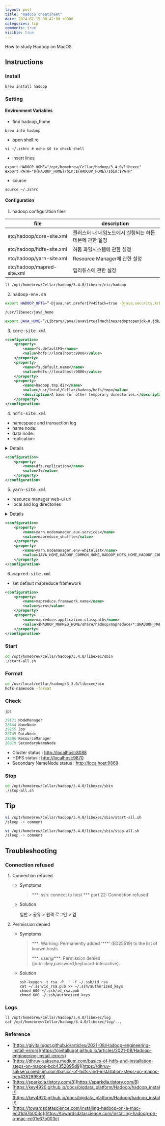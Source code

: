 ```yaml
---
layout: post
title: "Hadoop cheatsheet"
date: 2024-07-15 00:42:00 +0900
categories: tip
comments: true
visible: true
---
```

How to study Hadoop on MacOS

## Instructions
### Install
```
brew install hadoop
```

### Setting
#### Environment Variables
- find hadoop_home
```
brew info hadoop
```

- open shell rc
```
vi ~/.zshrc # echo $0 to check shell
```

- insert lines
```
export HADOOP_HOME="/opt/homebrew/Cellar/hadoop/3.4.0/libexec"
export PATH="${HADOOP_HOME}/bin:${HADOOP_HOME}/sbin:$PATH"
```

- source
```
source ~/.zshrc
```

#### Configuration
1. hadoop configuration files

file | description
-- | --
etc/hadoop/core-site.xml | 클러스터 내 네임노드에서 실행되는 하둡 데몬에 관한 설정
etc/hadoop/hdfs-site.xml | 하둡 파일시스템에 관한 설정 
etc/hadoop/yarn-site.xml | Resource Manager에 관한 설정
etc/hadoop/mapred-site.xml | 맵리듀스에 관한 설정

```sh
ll /opt/homebrew/Cellar/hadoop/3.4.0/libexec/etc/hadoop
```

2. <kbd>hadoop-env.sh</kbd>

```sh
export HADOOP_OPTS=”-Djava.net.preferIPv4Stack=true -Djava.security.krb5.realm= -Djava.security.krb5.kdc=”
```

```sh
/usr/libexec/java_home
```

```sh
export JAVA_HOME=“/Library/Java/JavaVirtualMachines/adoptopenjdk-8.jdk/Contents/Home”
```

3. <kbd>core-site.xml</kbd>

```xml
<configuration>
    <property>
        <name>fs.defaultFS</name>
        <value>hdfs://localhost:9000</value>
    </property>
    <property>
        <name>fs.default.name</name>
        <value>hdfs://localhost:9000</value>
    </property>
    <property>
        <name>hadoop.tmp.dir</name>
        <value>/usr/local/Cellar/hadoop/hdfs/tmp</value>
        <description>A base for other temporary directories.</description>
    </property>
</configuration>
```

4. <kbd>hdfs-site.xml</kbd>
- namespace and transaction log
- name node:
- data node:
- replication:

<details>

```xml
<configuration>
    <property>
        <name>dfs.namenode.name.dir</name>
        <value>file:///data/namenode</value>
    </property>
    <property>
        <name>dfs.datanode.data.dir</name>
        <value>file:///data/datanode</value>
    </property>
    <property>
        <name>dfs.namenode.checkpoint.dir</name>
        <value>file:///data/namesecondary</value>
    </property>
    <property>
        <name>dfs.replication</name>
        <value>3</value>
    </property>
</configuration>
```
</details>

```xml
<configuration>
    <property>
        <name>dfs.replication</name>
        <value>1</value>
    </property>
</configuration>
```

5. <kbd>yarn-site.xml</kbd>
- resource manager web-ui url
- local and log directories

<details>

```xml
<configuration>
    <property>
        <name>yarn.nodemanager.local-dirs</name>
        <value>file:///data/yarn/local</value>
    </property>
    <property>
        <name>yarn.nodemanager.log-dirs</name>
        <value>file:///data/yarn/logs</value>
    </property>
    <property>
        <name>yarn.resourcemanager.hostname</name>
        <value>hmng</value>
    </property>
</configuration>
```
</details>

```xml
<configuration>
	<property>
		<name>yarn.nodemanager.aux-services</name>
		<value>mapreduce_shuffle</value>
	</property>
	<property>
		<name>yarn.nodemanager.env-whitelist</name>
		<value>JAVA_HOME,HADOOP_COMMON_HOME,HADOOP_HDFS_HOME,HADOOP_CONF_DIR,CLASSPATH_PREPEND_DISTCACHE,HADOOP_YARN_HOME,HADOOP_MAPRED_HOME</value>
	</property>
</configuration>
```

6. <kbd>mapred-site.xml</kbd>
- set default mapreduce framework

```xml
<configuration>
    <property>
        <name>mapreduce.framework.name</name>
        <value>yarn</value>
    </property>
    <property>
        <name>mapreduce.application.classpath</name>   
        <value>$HADOOP_MAPRED_HOME/share/hadoop/mapreduce/*:$HADOOP_MAPRED_HOME/share/hadoop/mapreduce/lib/*</value>
    </property>
</configuration>
```

### Start
```sh
cd /opt/homebrew/Cellar/hadoop/3.4.0/libexec/sbin
./start-all.sh
```

### Format
```sh
cd /usr/local/cellar/hadoop/3.3.0/libexec/bin
hdfs namenode -format
```

### Check
```sh
jps
```

```js
29171 NodeManager
28644 NameNode
29255 Jps
28745 DataNode
28206 ResourceManager
28879 SecondaryNameNode
```

- Cluster status : [http://localhost:8088](http://localhost:8088)
- HDFS status : [http://localhost:9870](http://localhost:9870)
- Secondary NameNode status : [http://localhost:9868](http://localhost:9868)

### Stop
```sh
cd /opt/homebrew/Cellar/hadoop/3.4.0/libexec/sbin
./stop-all.sh
```

## Tip
```sh
vi /opt/homebrew/Cellar/hadoop/3.4.0/libexec/sbin/start-all.sh
/sleep -> comment

vi /opt/homebrew/Cellar/hadoop/3.4.0/libexec/sbin/stop-all.sh
/sleep -> comment
```

## Troubleshooting
### Connection refused
1. Connection refused
    * Symptoms
        > \*\*\*: ssh: connect to host \*\*\* port 22: Connection refused
    
    * Solution
        
        일반 > 공유 > 원격 로그인 > 켬
        
2. Permission denied 
    * Symptoms
        > \*\*\*: Warning: Permanently added '\*\*\*' (ED25519) to the list of known hosts.
        >
        > \*\*\*: user@\*\*\*: Permission denied (publickey,password,keyboard-interactive).

    * Solution
        ```
        ssh-keygen -t rsa -P '' -f ~/.ssh/id_rsa
        cat ~/.ssh/id_rsa.pub >> ~/.ssh/authorized_keys
        chmod 600 ~/.ssh/id_rsa.pub 
        chmod 600 ~/.ssh/authroized_keys
        ```
### Logs
```
ll /opt/homebrew/Cellar/hadoop/3.4.0/libexec/log
cat /opt/homebrew/Cellar/hadoop/3.4.0/libexec/log/...
```

### Reference
* [https://givitallugot.github.io/articles/2021-08/Hadoop-engineering-install-errors](https://givitallugot.github.io/articles/2021-08/Hadoop-engineering-install-errors)
* [https://dhruv-saksena.medium.com/basics-of-hdfs-and-installation-steps-on-macos-bcb4352895d9](https://dhruv-saksena.medium.com/basics-of-hdfs-and-installation-steps-on-macos-bcb4352895d9)
* [https://sparkdia.tistory.com/8](https://sparkdia.tistory.com/8)
* [https://key4920.github.io/docs/bigdata_platform/Hadoop/hadoop_install/](https://key4920.github.io/docs/bigdata_platform/Hadoop/hadoop_install/)
* [https://towardsdatascience.com/installing-hadoop-on-a-mac-ec01c67b003c](https://towardsdatascience.com/installing-hadoop-on-a-mac-ec01c67b003c)